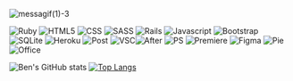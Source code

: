 ![messagif(1)-3](https://user-images.githubusercontent.com/95685242/193766965-b50e2eac-4e1a-48d2-b77d-7fb840f64d70.gif)

![Ruby](https://img.shields.io/badge/Ruby-CC342D?style=for-the-badge&logo=ruby&logoColor=white) ![HTML5](https://img.shields.io/badge/HTML5-E34F26?style=for-the-badge&logo=html5&logoColor=white) ![CSS](https://img.shields.io/badge/CSS3-1572B6?style=for-the-badge&logo=css3&logoColor=white) ![SASS](https://img.shields.io/badge/Sass-CC6699?style=for-the-badge&logo=sass&logoColor=white) ![Rails](https://img.shields.io/badge/Ruby_on_Rails-CC0000?style=for-the-badge&logo=ruby-on-rails&logoColor=white) ![Javascript](https://img.shields.io/badge/JavaScript-F7DF1E?style=for-the-badge&logo=javascript&logoColor=black) ![Bootstrap](https://img.shields.io/badge/Bootstrap-563D7C?style=for-the-badge&logo=bootstrap&logoColor=white) ![SQLite](https://img.shields.io/badge/SQLite-07405E?style=for-the-badge&logo=sqlite&logoColor=white) ![Heroku](https://img.shields.io/badge/Heroku-430098?style=for-the-badge&logo=heroku&logoColor=white) ![Post](https://img.shields.io/badge/PostgreSQL-316192?style=for-the-badge&logo=postgresql&logoColor=white) ![VSC](https://img.shields.io/badge/Visual_Studio_Code-0078D4?style=for-the-badge&logo=visual%20studio%20code&logoColor=white)![After](https://img.shields.io/badge/Adobe%20after%20affects-CF96FD?style=for-the-badge&logo=Adobe%20after%20effects&logoColor=393665) ![PS](https://img.shields.io/badge/Adobe%20Photoshop-31A8FF?style=for-the-badge&logo=Adobe%20Photoshop&logoColor=black) ![Premiere](https://img.shields.io/badge/Adobe%20Premiere%20Pro-9999FF?style=for-the-badge&logo=Adobe%20Premiere%20Pro&logoColor=white) ![Figma](https://img.shields.io/badge/Figma-F24E1E?style=for-the-badge&logo=figma&logoColor=white) ![Pie](https://img.shields.io/badge/Raspberry%20Pi-A22846?style=for-the-badge&logo=Raspberry%20Pi&logoColor=white) ![Office](https://img.shields.io/badge/Microsoft_Office-D83B01?style=for-the-badge&logo=microsoft-office&logoColor=white)

![Ben's GitHub stats](https://github-readme-stats.vercel.app/api?username=benschem&count_private=true&show_icons=true&text_color=1E78C2&icon_color=2F4858&title_color=2F4858)
[![Top Langs](https://github-readme-stats.vercel.app/api/top-langs/?username=benschem&layout=compact&langs_count=6)](https://github.com/anuraghazra/github-readme-stats)

